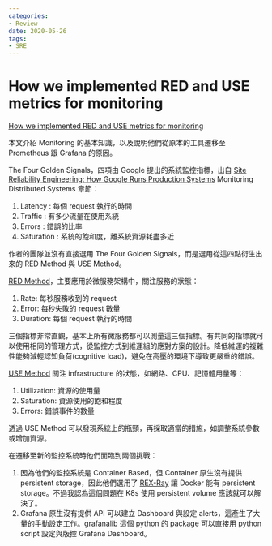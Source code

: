 ```yaml
---
categories:
- Review
date: 2020-05-26
tags:
- SRE
---
```


# How we implemented RED and USE metrics for monitoring

[How we implemented RED and USE metrics for monitoring](https://medium.com/thron-tech/how-we-implemented-red-and-use-metrics-for-monitoring-9a7db29382af)

本文介紹 Monitoring 的基本知識，以及說明他們從原本的工具遷移至 Prometheus 跟 Grafana 的原因。

The Four Golden Signals，四項由 Google 提出的系統監控指標，出自 [Site Reliability Engineering: How Google Runs Production Systems](https://landing.google.com/sre/sre-book/toc/index.html) Monitoring Distributed Systems 章節：

1. Latency : 每個 request 執行的時間
2. Traffic : 有多少流量在使用系統
3. Errors : 錯誤的比率
4. Saturation : 系統的飽和度，離系統資源耗盡多近

作者的團隊並沒有直接選用 The Four Golden Signals，而是選用從這四點衍生出來的 RED Method 與 USE Method。

[RED Method](https://thenewstack.io/monitoring-microservices-red-method/)，主要應用於微服務架構中，關注服務的狀態：

1. Rate: 每秒服務收到的 request
2. Error: 每秒失敗的 request 數量
3. Duration: 每個 request 執行的時間

三個指標非常直觀，基本上所有微服務都可以測量這三個指標。有共同的指標就可以使用相同的管理方式，從監控方式到維運組的應對方案的設計。降低維運的複雜性能夠減輕認知負荷(cognitive load)，避免在高壓的環境下導致更嚴重的錯誤。

[USE Method](http://www.brendangregg.com/usemethod.html) 關注 infrastructure 的狀態，如網路、CPU、記憶體用量等：

1. Utilization: 資源的使用量
2. Saturation: 資源使用的飽和程度
3. Errors: 錯誤事件的數量

透過 USE Method 可以發現系統上的瓶頸，再採取適當的措施，如調整系統參數或增加資源。

在遷移至新的監控系統時他們面臨到兩個挑戰：

1. 因為他們的監控系統是 Container Based，但 Container 原生沒有提供 persistent storage，因此他們選用了 [REX-Ray](https://github.com/rexray/rexray) 讓 Docker 能有 persistent storage。不過我認為這個問題在 K8s 使用 persistent volume 應該就可以解決了。
2. Grafana 原生沒有提供 API 可以建立 Dashboard 與設定 alerts，這產生了大量的手動設定工作。[grafanalib](https://github.com/weaveworks/grafanalib) 這個 python 的 package 可以直接用 python script 設定與版控 Grafana Dashboard。
